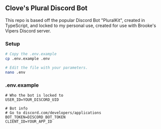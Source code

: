 ## Clove's Plural Discord Bot

This repo is based off the popular Discord Bot "PluralKit", created in TypeScript, and locked to my personal use, created for use
with Brooke's Vipers Discord server.

### Setup

```bash
# Copy the .env.example
cp .env.example .env

# Edit the file with your parameters. 
nano .env
```

### .env.example
```
# Who the bot is locked to
USER_ID=YOUR_DISCORD_UID

# Bot info
# Go to discord.com/developers/applications
BOT_TOKEN=DISCORD_BOT_TOKEN
CLIENT_ID=YOUR_APP_ID
```
